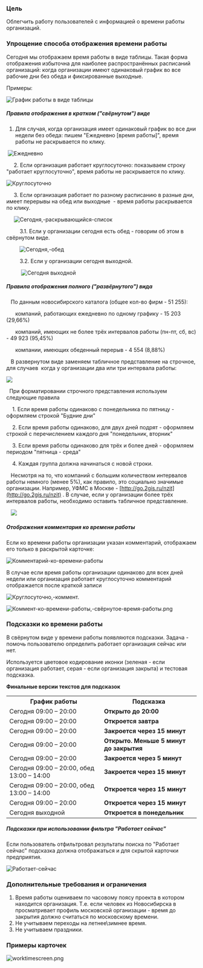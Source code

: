 ### Цель

Облегчить работу пользователей с информацией о времени работы организаций.&nbsp;

### Упрощение способа отображения времени работы

Сегодня мы отображаем время работы в виде таблицы. Такая форма отображения избыточна для наиболее распространённых расписаний организаций: когда&nbsp;организации&nbsp;имеют одинаковый график во все рабочие дни без обеда и фиксированные выходные.&nbsp;

Примеры:&nbsp;

![](./img/schedule-table.png "График работы в виде таблицы")

##### Правила отображения в кратком ("свёрнутом") виде

1.  Для случая, когда организация имеет одинаковый график во все дни недели без обеда: пишем "Ежедневно [время работы]", время работы не раскрывается по клику.&nbsp;

&nbsp;![](./img/everyday.png "Ежедневно")

&nbsp; &nbsp; &nbsp;2. Если организация работает круглосуточно: показываем строку "работает круглосуточно", время работы не&nbsp;раскрывается&nbsp;по клику.

![](./img/24x7.png "Круглосуточно")

&nbsp; &nbsp; &nbsp;3. Если организация работает по разному расписанию в разные дни, имеет перерывы на обед или выходные &nbsp;- время работы раскрывается по клику.

&nbsp; &nbsp; &nbsp;![](./img/today-dropdown.png "Сегодня,-раскрывающийся-список")

&nbsp; &nbsp; &nbsp; &nbsp; &nbsp;3.1. Если у организации сегодня есть обед - говорим об этом в свёрнутом виде.

&nbsp; &nbsp; &nbsp; &nbsp; &nbsp;![](./img/today-dinner.png "Сегодня,-обед")

&nbsp; &nbsp; &nbsp; &nbsp; &nbsp;3.2. Если у организации сегодня выходной.

&nbsp; &nbsp; &nbsp; &nbsp; &nbsp;&nbsp;![](./img/holiday.png "Сегодня выходной")

##### Правила отображения полного ("развёрнутого") вида

&nbsp; &nbsp;По данным новосибирского каталога (общее кол-во фирм - 51 255):

&nbsp; &nbsp; &nbsp; компаний, работающих ежедневно по одному графику -&nbsp;15 203 (29,66%)

&nbsp; &nbsp; &nbsp; компаний, имеющих не более трёх интервалов работы (пн-пт, сб, вс) - 49 923 (95,45%)

&nbsp; &nbsp; &nbsp;&nbsp;компании, имеющих обеденный перерыв - 4 554 (8,88%)

&nbsp; &nbsp;В развернутом виде заменяем табличное представление на строчное, для случаев &nbsp;когда у организации два или три интервала работы:

![](./img/schedule-strings.png)

&nbsp; При форматировании строчного представления используем следующие правила

&nbsp; &nbsp; 1. Если время работы одинаково с понедельника по пятницу - оформляем строкой "Будние дни"

&nbsp; &nbsp; 2. Если время работы одинаково, для двух дней подрят - оформляем строкой с перечислением каждого дня "понедельник, вторник"

&nbsp; &nbsp; 3. Если время работы одинаково для трёх и более дней - оформляем периодом "пятница - среда"

&nbsp; &nbsp; 4. Каждая группа должна начинаться с новой строки.&nbsp;

&nbsp; &nbsp;Несмотря на то, что компаний с большим количеством интервалов работы немного (менее 5%), как правило, это социально значимые организации. Например,&nbsp;УФМС в Москве&nbsp;-&nbsp;[http://go.2gis.ru/nzit](http://go.2gis.ru/nzit)&nbsp;. В случае, если у&nbsp;организации более трёх интервалов работы,&nbsp;необходимо оставить табличное представление.&nbsp;

&nbsp; &nbsp;![](./img/table.png)

##### Отображения комментария ко времени работы

Если ко времени работы организации указан комментарий, отображаем его только в раскрытой карточке:&nbsp;

![](./img/schedule-comment.png "Комментарий-ко-времени-работы")

В случае если время работы организации одинаково для всех дней недели или организация работает круглосуточно комментарий отображается после краткой записи

![](./img/24x7-comment.png "Круглосуточно,-коммент.")&nbsp;

![](./img/everyday-comment.png "Коммент-ко-времени-работы,-свёрнутое-время-работы.png")

### Подсказки ко времени работы

В свёрнутом виде у времени работы появляются подсказки. Задача - помочь пользователю определить работает организация сейчас или нет.

Используется цветовое кодирование иконки (зеленая - если организация работает, серая - если организация закрыта) и тестовая подсказка.

**Финальные версии текстов для подсказок**
<table>
    <tr>
        <th>График работы </th>
        <th>Подсказка</th>
    </tr>
    <tr>
        <td>Сегодня 09:00 – 20:00 </td>
        <td><b>Открыто до 20:00</b></td>
    </tr>
    <tr>
        <td>Сегодня 09:00 – 20:00 </td>
        <td><b>Откроется завтра</b></td>
    </tr>
    <tr>
        <td>Сегодня 09:00 – 20:00 </td>
        <td><b>Закроется через 15 минут</b></td>
    </tr>
    <tr>
        <td>Сегодня 09:00 – 20:00 </td>
        <td><b>Открыто. Меньше 5 минут до закрытия</b></td>
    </tr>
    <tr>
        <td>Сегодня 09:00 – 20:00 </td>
        <td><b>Закроется через 5 минут</b></td>
    </tr>
    <tr>
        <td>Сегодня 09:00 – 20:00, обед 13:00 – 14:00 </td>
        <td><b>Закроется через 15 минут</b></td>
    </tr>
    <tr>
        <td>Сегодня 09:00 – 20:00, обед 13:00 – 14:00</td>
        <td><b>Откроется через 15 минут</b></td>
    </tr>
    <tr>
        <td>Сегодня 09:00 – 20:00 </td>
        <td><b>Откроется через 15 минут</b></td>
    </tr>
    <tr>
        <td>Сегодня выходной</td>
        <td><b>Откроется в понедельник</b></td>
    </tr>
</table>


##### Подсказки при использовании фильтра "Работает сейчас"

Если пользователь отфильтровал результаты поиска по "Работает сейчас" подсказка должна отображаться и для скрытой карточки предприятия.&nbsp;

![](./img/open-now.png "Работает-сейчас")

### Дополнительные требования и&nbsp;ограничения

1.  Время работы оцениваем по часовому поясу проекта в котором находится организация. Т.е. если человек из Новосибирска в просматривает профиль московской организации - время до закрытия должно считаться по московскому времени.&nbsp;
2.  Не учитываем переходы на летнее\зимнее время.
3.  Не учитываем праздники.

### Примеры карточек


![](./img/worktimescreen.png "worktimescreen.png")
